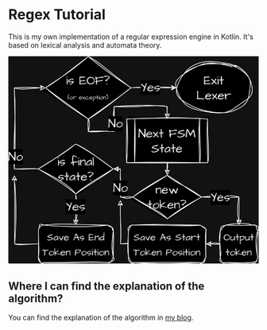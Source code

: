 # Regex Tutorial

This is my own implementation of a regular expression engine in Kotlin.
It's based on lexical analysis and automata theory.

<img src="assets/diagram.png" alt="Diagram" width="640"/>

## Where I can find the explanation of the algorithm?

You can find the explanation of the algorithm in
[my blog](https://buttersus.github.io/PersonalWebsite/compilers-lexical-analysis.html).
